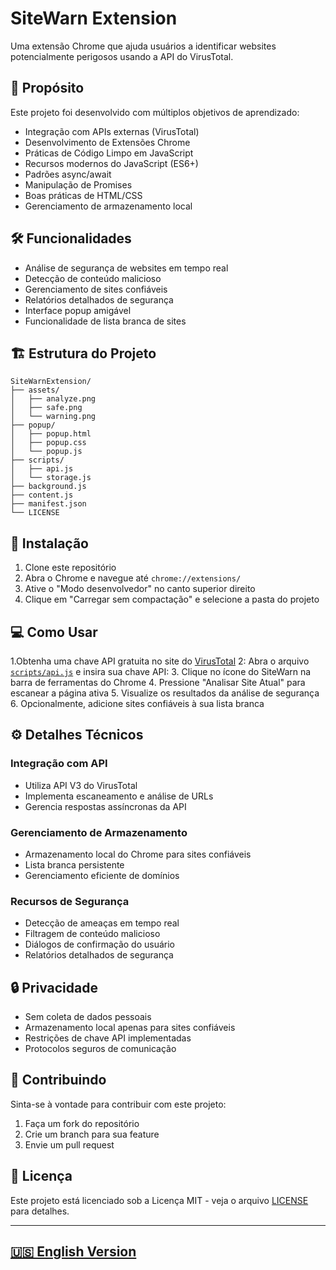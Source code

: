 # SiteWarn Extension

Uma extensão Chrome que ajuda usuários a identificar websites potencialmente perigosos usando a API do VirusTotal.

## 🎯 Propósito

Este projeto foi desenvolvido com múltiplos objetivos de aprendizado:
- Integração com APIs externas (VirusTotal)
- Desenvolvimento de Extensões Chrome
- Práticas de Código Limpo em JavaScript
- Recursos modernos do JavaScript (ES6+)
- Padrões async/await
- Manipulação de Promises
- Boas práticas de HTML/CSS
- Gerenciamento de armazenamento local

## 🛠️ Funcionalidades

- Análise de segurança de websites em tempo real
- Detecção de conteúdo malicioso
- Gerenciamento de sites confiáveis
- Relatórios detalhados de segurança
- Interface popup amigável
- Funcionalidade de lista branca de sites

## 🏗️ Estrutura do Projeto

```
SiteWarnExtension/
├── assets/
│   ├── analyze.png
│   ├── safe.png
│   └── warning.png
├── popup/
│   ├── popup.html
│   ├── popup.css
│   └── popup.js
├── scripts/
│   ├── api.js
│   └── storage.js
├── background.js
├── content.js
├── manifest.json
└── LICENSE
```

## 🚀 Instalação

1. Clone este repositório
2. Abra o Chrome e navegue até `chrome://extensions/`
3. Ative o "Modo desenvolvedor" no canto superior direito
4. Clique em "Carregar sem compactação" e selecione a pasta do projeto

## 💻 Como Usar

1.Obtenha uma chave API gratuita no site do [VirusTotal](https://www.virustotal.com/gui/join-us)
2: Abra o arquivo [`scripts/api.js`](scripts/api.js) e insira sua chave API:
3. Clique no ícone do SiteWarn na barra de ferramentas do Chrome
4. Pressione "Analisar Site Atual" para escanear a página ativa
5. Visualize os resultados da análise de segurança
6. Opcionalmente, adicione sites confiáveis à sua lista branca

## ⚙️ Detalhes Técnicos

### Integração com API
- Utiliza API V3 do VirusTotal
- Implementa escaneamento e análise de URLs
- Gerencia respostas assíncronas da API

### Gerenciamento de Armazenamento
- Armazenamento local do Chrome para sites confiáveis
- Lista branca persistente
- Gerenciamento eficiente de domínios

### Recursos de Segurança
- Detecção de ameaças em tempo real
- Filtragem de conteúdo malicioso
- Diálogos de confirmação do usuário
- Relatórios detalhados de segurança

## 🔒 Privacidade

- Sem coleta de dados pessoais
- Armazenamento local apenas para sites confiáveis
- Restrições de chave API implementadas
- Protocolos seguros de comunicação

## 🤝 Contribuindo

Sinta-se à vontade para contribuir com este projeto:
1. Faça um fork do repositório
2. Crie um branch para sua feature
3. Envie um pull request

## 📄 Licença

Este projeto está licenciado sob a Licença MIT - veja o arquivo [LICENSE](LICENSE) para detalhes.

---

[🇺🇸 English Version](README.md)
---